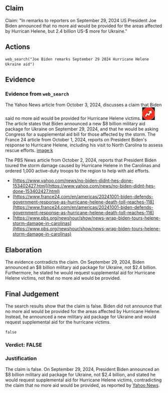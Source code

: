 ## Claim
Claim: "In remarks to reporters on September 29, 2024 US President Joe Biden announced that no more aid would be provided for the areas affected by Hurrican Helene, but 2.4 billion US-$ more for Ukraine."

## Actions
```
web_search("Joe Biden remarks September 29 2024 Hurricane Helene Ukraine aid")
```

## Evidence
### Evidence from `web_search`
The Yahoo News article from October 3, 2024, discusses a claim that Biden said no more aid would be provided for Hurricane Helene victims. ![image 13529](media/2025-08-31_18-53-1756666421-269756.jpg) The article states that Biden announced a new $8 billion military aid package for Ukraine on September 29, 2024, and that he would be asking Congress for a supplemental aid bill for those affected by the storm. The France 24 article from October 1, 2024, reports on President Biden's response to Hurricane Helene, including his visit to North Carolina to assess rescue efforts. <image:k>

The PBS News article from October 2, 2024, reports that President Biden toured the storm damage caused by Hurricane Helene in the Carolinas and ordered 1,000 active-duty troops to the region to help with aid efforts.
*   [https://www.yahoo.com/news/no-biden-didnt-hes-done-153402427.html](https://www.yahoo.com/news/no-biden-didnt-hes-done-153402427.html)
*   [https://www.france24.com/en/americas/20241001-biden-defends-government-response-as-hurricane-helene-death-toll-reaches-118](https://www.france24.com/en/americas/20241001-biden-defends-government-response-as-hurricane-helene-death-toll-reaches-118)
*   [https://www.pbs.org/newshour/show/news-wrap-biden-tours-helene-storm-damage-in-carolinas](https://www.pbs.org/newshour/show/news-wrap-biden-tours-helene-storm-damage-in-carolinas)


## Elaboration
The evidence contradicts the claim. On September 29, 2024, Biden announced an $8 billion military aid package for Ukraine, not $2.4 billion. Furthermore, he stated he would request supplemental aid for Hurricane Helene victims, not that no more aid would be provided.


## Final Judgement
The search results show that the claim is false. Biden did not announce that no more aid would be provided for the areas affected by Hurricane Helene. Instead, he announced a new military aid package for Ukraine and would request supplemental aid for the hurricane victims.

`false`

### Verdict: FALSE

### Justification
The claim is false. On September 29, 2024, President Biden announced an $8 billion military aid package for Ukraine, not $2.4 billion, and stated he would request supplemental aid for Hurricane Helene victims, contradicting the claim that no more aid would be provided, as reported by [Yahoo News](https://www.yahoo.com/news/no-biden-didnt-hes-done-153402427.html).
